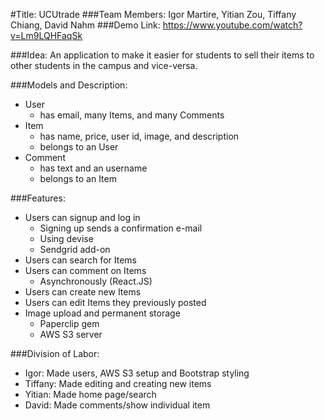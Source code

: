 #Title: UCUtrade
###Team Members: Igor Martire, Yitian Zou, Tiffany Chiang, David Nahm
###Demo Link: https://www.youtube.com/watch?v=Lm9LQHFaqSk

###Idea: 
An application to make it easier for students to sell their items to other students in the campus and vice-versa.

###Models and Description:
- User
  - has email, many Items, and many Comments
- Item
  - has name, price, user id,  image, and description
  - belongs to an User
- Comment
  - has text and an username
  - belongs to an Item

###Features:
- Users can signup and log in
  - Signing up sends a confirmation e-mail
  - Using devise
  - Sendgrid add-on
- Users can search for Items
- Users can comment on Items
  - Asynchronously (React.JS)
- Users can create new Items
- Users can edit Items they previously posted
- Image upload and permanent storage
  - Paperclip gem
  - AWS S3 server

###Division of Labor:
- Igor: Made users, AWS S3 setup and Bootstrap styling
- Tiffany: Made editing and creating new items
- Yitian: Made home page/search
- David: Made comments/show individual item
